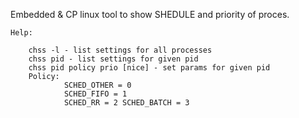 Embedded & CP linux tool to show SHEDULE and priority of proces.

	Help:

		chss -l - list settings for all processes
		chss pid - list settings for given pid
		chss pid policy prio [nice] - set params for given pid
		Policy:
        		SCHED_OTHER = 0
        		SCHED_FIFO = 1
        		SCHED_RR = 2 SCHED_BATCH = 3
